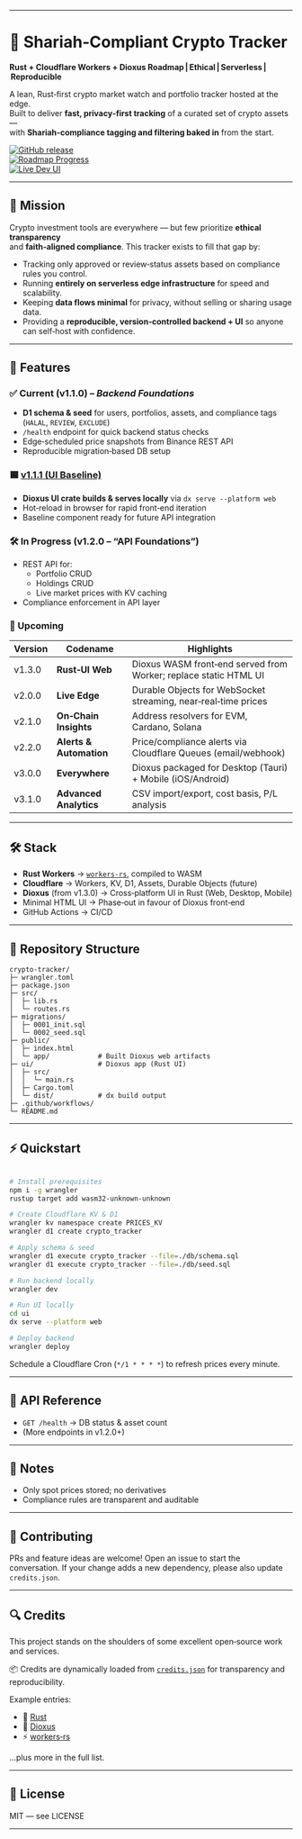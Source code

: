 
---

# 🕌 Shariah‑Compliant Crypto Tracker  
**Rust + Cloudflare Workers + Dioxus Roadmap | Ethical | Serverless | Reproducible**

A lean, Rust‑first crypto market watch and portfolio tracker hosted at the edge.  
Built to deliver **fast, privacy‑first tracking** of a curated set of crypto assets —  
with **Shariah‑compliance tagging and filtering baked in** from the start.

[![GitHub release](https://img.shields.io/github/v/release/project-maya/Crypto-Tracker?sort=semver&color=success&label=release)](https://github.com/project-maya/Crypto-Tracker/releases)  
[![Roadmap Progress](https://img.shields.io/badge/Roadmap-v1.1.1%20UI%20Baseline-blue)](#-credits)  
[![Live Dev UI](https://img.shields.io/badge/dev%20UI-online-brightgreen)](http://127.0.0.1:8080) <!-- Local/dev link for reference -->

---

## 📖 Mission

Crypto investment tools are everywhere — but few prioritize **ethical transparency**  
and **faith‑aligned compliance**. This tracker exists to fill that gap by:

- Tracking only approved or review‑status assets based on compliance rules you control.  
- Running **entirely on serverless edge infrastructure** for speed and scalability.  
- Keeping **data flows minimal** for privacy, without selling or sharing usage data.  
- Providing a **reproducible, version‑controlled backend + UI** so anyone can self‑host with confidence.

---

## 🚀 Features

### ✅ Current (v1.1.0) – *Backend Foundations*
- **D1 schema & seed** for users, portfolios, assets, and compliance tags (`HALAL`, `REVIEW`, `EXCLUDE`)  
- `/health` endpoint for quick backend status checks  
- Edge‑scheduled price snapshots from Binance REST API  
- Reproducible migration‑based DB setup  

### 🟦 [v1.1.1 (UI Baseline)](#-credits)
- **Dioxus UI crate builds & serves locally** via `dx serve --platform web`  
- Hot‑reload in browser for rapid front‑end iteration  
- Baseline component ready for future API integration

### 🛠 In Progress (v1.2.0 – “API Foundations”)
- REST API for:  
  - Portfolio CRUD  
  - Holdings CRUD  
  - Live market prices with KV caching  
- Compliance enforcement in API layer

### 🔮 Upcoming

| Version   | Codename                 | Highlights |
|-----------|--------------------------|------------|
| v1.3.0    | **Rust‑UI Web**           | Dioxus WASM front‑end served from Worker; replace static HTML UI |
| v2.0.0    | **Live Edge**             | Durable Objects for WebSocket streaming, near‑real‑time prices |
| v2.1.0    | **On‑Chain Insights**     | Address resolvers for EVM, Cardano, Solana |
| v2.2.0    | **Alerts & Automation**   | Price/compliance alerts via Cloudflare Queues (email/webhook) |
| v3.0.0    | **Everywhere**            | Dioxus packaged for Desktop (Tauri) + Mobile (iOS/Android) |
| v3.1.0    | **Advanced Analytics**    | CSV import/export, cost basis, P/L analysis |

---

## 🛠 Stack

- **Rust Workers** → [`workers-rs`](https://github.com/cloudflare/workers-rs), compiled to WASM  
- **Cloudflare** → Workers, KV, D1, Assets, Durable Objects (future)  
- **Dioxus** (from v1.3.0) → Cross‑platform UI in Rust (Web, Desktop, Mobile)  
- Minimal HTML UI → Phase‑out in favour of Dioxus front‑end  
- GitHub Actions → CI/CD

---

## 📂 Repository Structure

```text
crypto-tracker/
├─ wrangler.toml
├─ package.json
├─ src/
│  ├─ lib.rs
│  └─ routes.rs
├─ migrations/
│  ├─ 0001_init.sql
│  └─ 0002_seed.sql
├─ public/
│  ├─ index.html
│  └─ app/            # Built Dioxus web artifacts
├─ ui/                # Dioxus app (Rust UI)
│  ├─ src/
│  │  └─ main.rs
│  ├─ Cargo.toml
│  └─ dist/           # dx build output
├─ .github/workflows/
└─ README.md
```

---

## ⚡ Quickstart

```bash

# Install prerequisites
npm i -g wrangler
rustup target add wasm32-unknown-unknown

# Create Cloudflare KV & D1
wrangler kv namespace create PRICES_KV
wrangler d1 create crypto_tracker

# Apply schema & seed
wrangler d1 execute crypto_tracker --file=./db/schema.sql
wrangler d1 execute crypto_tracker --file=./db/seed.sql

# Run backend locally
wrangler dev

# Run UI locally
cd ui
dx serve --platform web

# Deploy backend
wrangler deploy

```

Schedule a Cloudflare Cron (`*/1 * * * *`) to refresh prices every minute.

---

## 📡 API Reference
- `GET /health` → DB status & asset count  
- (More endpoints in v1.2.0+)

---

## 📜 Notes
- Only spot prices stored; no derivatives  
- Compliance rules are transparent and auditable

---

## 🤝 Contributing
PRs and feature ideas are welcome! Open an issue to start the conversation. If your change adds a new dependency, please also update `credits.json`.

---

## 🔍 Credits

This project stands on the shoulders of some excellent open‑source work and services.

📦 Credits are dynamically loaded from [`credits.json`](./ui/public/credits.json) for transparency and reproducibility.

Example entries:

* 🦀 [Rust](https://www.rust-lang.org)
* 🎨 [Dioxus](https://dioxuslabs.com)
* ⚡ [workers‑rs](https://github.com/cloudflare/workers-rs)

…plus more in the full list.

---

## 📄 License
MIT — see LICENSE

---